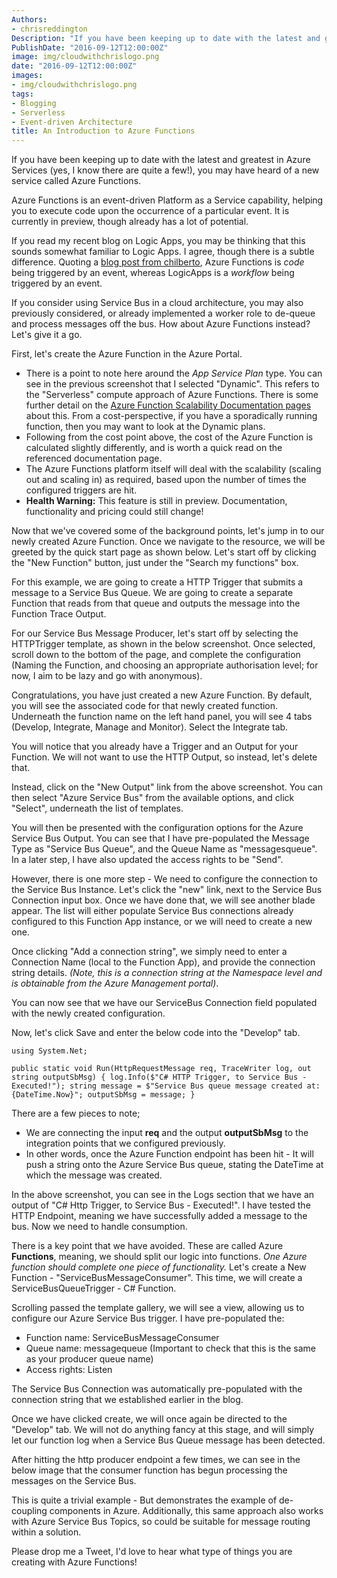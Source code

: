 ```yaml
---
Authors: 
- chrisreddington
Description: "If you have been keeping up to date with the latest and greatest in Azure Services (yes, I know there are quite a few!), you may have heard of a new service called Azure Functions. Azure Functions is an event-driven Platform as a Service capability, helping you to execute code upon the occurrence of a particular event. It is currently in preview, though already has a lot of potential."
PublishDate: "2016-09-12T12:00:00Z"
image: img/cloudwithchrislogo.png
date: "2016-09-12T12:00:00Z"
images:
- img/cloudwithchrislogo.png
tags:
- Blogging
- Serverless
- Event-driven Architecture
title: An Introduction to Azure Functions
---
```

If you have been keeping up to date with the latest and greatest in Azure Services (yes, I know there are quite a few!), you may have heard of a new service called Azure Functions.

Azure Functions is an event-driven Platform as a Service capability, helping you to execute code upon the occurrence of a particular event. It is currently in preview, though already has a lot of potential.

If you read my recent blog on Logic Apps, you may be thinking that this sounds somewhat familiar to Logic Apps. I agree, though there is a subtle difference. Quoting a [blog post from chilberto](https://blogs.msdn.microsoft.com/azuredev/2016/04/07/azure-content-spotlight-azure-functions/), Azure Functions is _code_ being triggered by an event, whereas LogicApps is a _workflow_ being triggered by an event.

If you consider using Service Bus in a cloud architecture, you may also previously considered, or already implemented a worker role to de-queue and process messages off the bus. How about Azure Functions instead? Let's give it a go.

First, let's create the Azure Function in the Azure Portal.

* There is a point to note here around the _App Service Plan_ type. You can see in the previous screenshot that I selected "Dynamic". This refers to the "Serverless" compute approach of Azure Functions. There is some further detail on the [Azure Function Scalability Documentation pages](https://azure.microsoft.com/en-gb/documentation/articles/functions-scale/) about this. From a cost-perspective, if you have a sporadically running function, then you may want to look at the Dynamic plans.
* Following from the cost point above, the cost of the Azure Function is calculated slightly differently, and is worth a quick read on the referenced documentation page.
* The Azure Functions platform itself will deal with the scalability (scaling out and scaling in) as required, based upon the number of times the configured triggers are hit.
* **Health Warning:** This feature is still in preview. Documentation, functionality and pricing could still change!

Now that we've covered some of the background points, let's jump in to our newly created Azure Function. Once we navigate to the resource, we will be greeted by the quick start page as shown below. Let's start off by clicking the "New Function" button, just under the "Search my functions" box.

For this example, we are going to create a HTTP Trigger that submits a message to a Service Bus Queue. We are going to create a separate Function that reads from that queue and outputs the message into the Function Trace Output.

For our Service Bus Message Producer, let's start off by selecting the HTTPTrigger template, as shown in the below screenshot. Once selected, scroll down to the bottom of the page, and complete the configuration (Naming the Function, and choosing an appropriate authorisation level; for now, I aim to be lazy and go with anonymous).

Congratulations, you have just created a new Azure Function. By default, you will see the associated code for that newly created function. Underneath the function name on the left hand panel, you will see 4 tabs (Develop, Integrate, Manage and Monitor). Select the Integrate tab.

You will notice that you already have a Trigger and an Output for your Function. We will not want to use the HTTP Output, so instead, let's delete that.

Instead, click on the "New Output" link from the above screenshot. You can then select "Azure Service Bus" from the available options, and click "Select", underneath the list of templates.

You will then be presented with the configuration options for the Azure Service Bus Output. You can see that I have pre-populated the Message Type as "Service Bus Queue", and the Queue Name as "messagesqueue". In a later step, I have also updated the access rights to be "Send".

However, there is one more step - We need to configure the connection to the Service Bus Instance. Let's click the "new" link, next to the Service Bus Connection input box. Once we have done that, we will see another blade appear. The list will either populate Service Bus connections already configured to this Function App instance, or we will need to create a new one.

Once clicking "Add a connection string", we simply need to enter a Connection Name (local to the Function App), and provide the connection string details. _(Note, this is a connection string at the Namespace level and is obtainable from the Azure Management portal)_.

You can now see that we have our ServiceBus Connection field populated with the newly created configuration.

Now, let's click Save and enter the below code into the "Develop" tab.

`using System.Net;`

`public static void Run(HttpRequestMessage req, TraceWriter log, out string outputSbMsg) { log.Info($"C# HTTP Trigger, to Service Bus - Executed!"); string message = $"Service Bus queue message created at: {DateTime.Now}"; outputSbMsg = message; }`

There are a few pieces to note;

* We are connecting the input **req** and the output **outputSbMsg** to the integration points that we configured previously.
* In other words, once the Azure Function endpoint has been hit - It will push a string onto the Azure Service Bus queue, stating the DateTime at which the message was created.

In the above screenshot, you can see in the Logs section that we have an output of "C# Http Trigger, to Service Bus - Executed!". I have tested the HTTP Endpoint, meaning we have successfully added a message to the bus. Now we need to handle consumption.

There is a key point that we have avoided. These are called Azure **Functions**, meaning, we should split our logic into functions. _One Azure function should complete one piece of functionality._ Let's create a New Function - "ServiceBusMessageConsumer". This time, we will create a ServiceBusQueueTrigger - C# Function.

Scrolling passed the template gallery, we will see a view, allowing us to configure our Azure Service Bus trigger. I have pre-populated the:

* Function name: ServiceBusMessageConsumer
* Queue name: messagequeue (Important to check that this is the same as your producer queue name)
* Access rights: Listen

The Service Bus Connection was automatically pre-populated with the connection string that we established earlier in the blog.

Once we have clicked create, we will once again be directed to the "Develop" tab. We will not do anything fancy at this stage, and will simply let our function log when a Service Bus Queue message has been detected.

After hitting the http producer endpoint a few times, we can see in the below image that the consumer function has begun processing the messages on the Service Bus.

This is quite a trivial example - But demonstrates the example of de-coupling components in Azure. Additionally, this same approach also works with Azure Service Bus Topics, so could be suitable for message routing within a solution.

Please drop me a Tweet, I'd love to hear what type of things you are creating with Azure Functions!